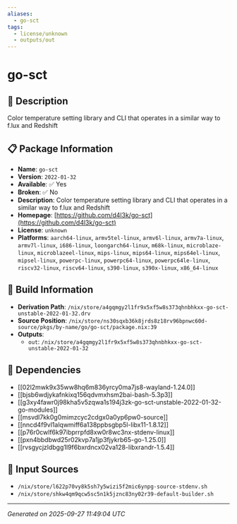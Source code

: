 ```yaml
---
aliases:
  - go-sct
tags:
  - license/unknown
  - outputs/out
---
```


# go-sct

## 📝 Description

Color temperature setting library and CLI that operates in a similar way to f.lux and Redshift

## 📋 Package Information

- **Name**: `go-sct`
- **Version**: `2022-01-32`
- **Available**: ✅ Yes
- **Broken**: ✅ No
- **Description**: Color temperature setting library and CLI that operates in a similar way to f.lux and Redshift
- **Homepage**: [https://github.com/d4l3k/go-sct](https://github.com/d4l3k/go-sct)
- **License**: `unknown`
- **Platforms**: `aarch64-linux`, `armv5tel-linux`, `armv6l-linux`, `armv7a-linux`, `armv7l-linux`, `i686-linux`, `loongarch64-linux`, `m68k-linux`, `microblaze-linux`, `microblazeel-linux`, `mips-linux`, `mips64-linux`, `mips64el-linux`, `mipsel-linux`, `powerpc-linux`, `powerpc64-linux`, `powerpc64le-linux`, `riscv32-linux`, `riscv64-linux`, `s390-linux`, `s390x-linux`, `x86_64-linux`

## 🔧 Build Information

- **Derivation Path**: `/nix/store/a4gqmgy2l1fr9x5xf5w8s373qhnbhkxx-go-sct-unstable-2022-01-32.drv`
- **Source Position**: `/nix/store/ns30sqxb36k8jrds8z18rv96bpnwc60d-source/pkgs/by-name/go/go-sct/package.nix:39`
- **Outputs**:
  - `out`:  `/nix/store/a4gqmgy2l1fr9x5xf5w8s373qhnbhkxx-go-sct-unstable-2022-01-32`

## 🔗 Dependencies

- [[02l2mwk9x35ww8hq6m836yrcy0ma7js8-wayland-1.24.0]]
- [[bjsb6wdjykafnkixq156qdvmxhsm2bai-bash-5.3p3]]
- [[g3xy4fawr0j98kha5v5zqwa1s194j3zk-go-sct-unstable-2022-01-32-go-modules]]
- [[msvdl7kk0g0mimzcyc2cdgx0a0yp6pw0-source]]
- [[nncd4f9vl1alqwmiff6a138ppbsgbp5l-libx11-1.8.12]]
- [[p76r0cwlf6k97ibprrpfd8xw0r8wc3nx-stdenv-linux]]
- [[pxn4bbdbwd25r02kvp7a1jp3fjykrb65-go-1.25.0]]
- [[rvsgycjzldbgg1l9f6bxrdncx02va128-libxrandr-1.5.4]]

## 📁 Input Sources

- `/nix/store/l622p70vy8k5sh7y5wizi5f2mic6ynpg-source-stdenv.sh`
- `/nix/store/shkw4qm9qcw5sc5n1k5jznc83ny02r39-default-builder.sh`

---
*Generated on 2025-09-27 11:49:04 UTC*
